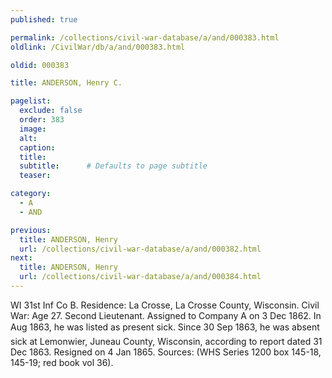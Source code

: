 ```yaml
---
published: true

permalink: /collections/civil-war-database/a/and/000383.html
oldlink: /CivilWar/db/a/and/000383.html

oldid: 000383

title: ANDERSON, Henry C.

pagelist:
  exclude: false
  order: 383
  image: 
  alt:
  caption:
  title:
  subtitle:      # Defaults to page subtitle
  teaser:

category: 
  - A 
  - AND

previous:
  title: ANDERSON, Henry
  url: /collections/civil-war-database/a/and/000382.html  
next:
  title: ANDERSON, Henry
  url: /collections/civil-war-database/a/and/000384.html   
---
```

WI 31st Inf Co B. Residence: La Crosse, La Crosse County, Wisconsin. Civil War: Age 27. Second Lieutenant. Assigned to Company A on 3 Dec 1862. In Aug 1863, he was listed as &#147;present sick&#148;. Since 30 Sep 1863, he was absent sick at Lemonwier, Juneau County, Wisconsin, according to report dated 31 Dec 1863. Resigned on 4 Jan 1865. Sources: (WHS Series 1200 box 145-18, 145-19; red book vol 36).